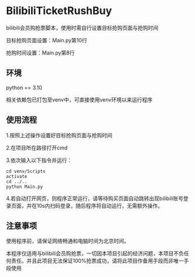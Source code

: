 # BilibiliTicketRushBuy
 bilibili会员购抢票脚本，使用时需自行设置目标抢购页面与抢购时间

目标抢购页面设置：Main.py第10行

抢购时间设置：Main.py第8行
## 环境
python == 3.10

相关依赖包已打包至venv中，可直接使用venv环境以来运行程序

## 使用流程
1.按照上述操作设置好目标抢购页面与抢购时间

2.在项目所在路径打开cmd

3.依次输入以下指令并运行：
```
cd venv/Scripts
activate
cd ../..
python Main.py
```
4.若自动打开网页，则程序正常运行，请等待购买页面自动跳转出现bilibili账号登录页面，并在10s内扫码登录，随后程序将自动运行，无需额外操作。

## 注意事项
使用程序前，请保证网络畅通和电脑时间为北京时间。

本程序仅适用与bilibili会员购抢票，一切因本项目引起的经济问题，本项目不负任何责任。并且此项目无法保证100%抢票成功，请将此项目作备用手段而非唯一手段使用
